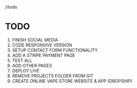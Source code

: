 //todo
# TODO

1) FINISH SOCIAL MEDIA
2) CODE RESPONSIVE VERSION
3) SETUP CONTACT FORM FUNCTIONALITY
4) ADD A STRIPE PAYMENT PAGE
5) TEST ALL
6) ADD OTHER PAGES
7) DEPLOY LIVE
8) REMOVE PROJECTS FOLDER FROM GIT
9) CREATE ONLINE VAPE STORE WEBSITE & APP (DROPSHIP)
